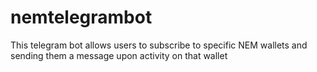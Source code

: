 # nemtelegrambot
This telegram bot allows users to subscribe to specific NEM wallets and sending them a message upon activity on that wallet
